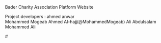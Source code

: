 Bader Charity Association Platform Website

Project developers :
ahmed anwar  
Mohammed Mogeab Ahmed Al-hajj(@MohammedMogeab)
Ali Abdulsalam Mohammed Ali 

#![]()
